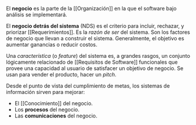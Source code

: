 El **negocio** es la parte de la [[Organización]] en la que el software bajo análisis se implementará.

El **negocio detrás del sistema** (NDS) es el criterio para incluir, rechazar, y priorizar [[Requerimientos]]. Es la _razón de ser_ del sistema. Son los factores de negocio que llevan a construir el sistema. Generalmente, el objetivo es aumentar ganancias o reducir costos.

Una _característica_ (o _feature_) del sistema es, a grandes rasgos, un conjunto lógicamente relacionado de [[Requisitos de Software]] funcionales que provee una capacidad al usuario de satisfacer un objetivo de negocio. Se usan para vender el producto, hacer un _pitch_.

Desde el punto de vista del cumplimiento de metas, los sistemas de información sirven para mejorar:

- El [[Conocimiento]] del negocio.
- Los **procesos** del negocio.
- Las **comunicaciones** del negocio.
